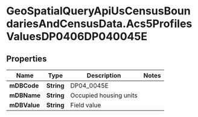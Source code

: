# GeoSpatialQueryApiUsCensusBoundariesAndCensusData.Acs5ProfilesValuesDP0406DP040045E

## Properties

Name | Type | Description | Notes
------------ | ------------- | ------------- | -------------
**mDBCode** | **String** | DP04_0045E | 
**mDBName** | **String** | Occupied housing units | 
**mDBValue** | **String** | Field value | 


